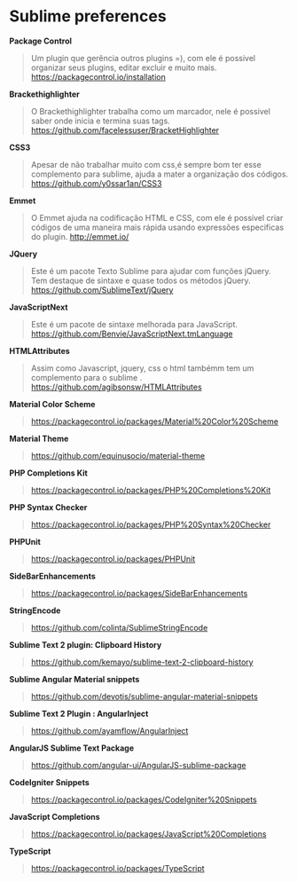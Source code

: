 # Sublime preferences




**Package Control** 

> Um plugin que gerência outros plugins =), com ele é possivel organizar seus plugins, editar excluir e muito mais.
> https://packagecontrol.io/installation


**Brackethighlighter** 

> O Brackethighlighter trabalha como um marcador, nele é possivel saber onde inicia e termina suas tags.
> https://github.com/facelessuser/BracketHighlighter


**CSS3** 

> Apesar de não trabalhar muito com css,é sempre bom ter esse complemento para sublime, ajuda a mater a organização dos códigos.
> https://github.com/y0ssar1an/CSS3


**Emmet** 

> O Emmet ajuda na codificação HTML e CSS, com ele é possível criar códigos de uma maneira mais rápida usando expressões especificas do plugin. 
> http://emmet.io/


**JQuery** 

> Este é um pacote Texto Sublime para ajudar com funções jQuery. Tem destaque de sintaxe e quase todos os métodos jQuery. 
> https://github.com/SublimeText/jQuery


**JavaScriptNext** 

> Este é um pacote de sintaxe melhorada para JavaScript.
> https://github.com/Benvie/JavaScriptNext.tmLanguage


**HTMLAttributes** 

> Assim como Javascript, jquery, css o html tambémm tem um complemento para o sublime .
> https://github.com/agibsonsw/HTMLAttributes


**Material Color Scheme** 

> https://packagecontrol.io/packages/Material%20Color%20Scheme


**Material Theme** 

> https://github.com/equinusocio/material-theme


**PHP Completions Kit** 

> https://packagecontrol.io/packages/PHP%20Completions%20Kit


**PHP Syntax Checker** 

> https://packagecontrol.io/packages/PHP%20Syntax%20Checker


**PHPUnit** 

> https://packagecontrol.io/packages/PHPUnit


**Side​Bar​Enhancements** 

> https://packagecontrol.io/packages/SideBarEnhancements


**StringEncode** 

> https://github.com/colinta/SublimeStringEncode


**Sublime Text 2 plugin: Clipboard History** 

> https://github.com/kemayo/sublime-text-2-clipboard-history


**Sublime Angular Material snippets** 

> https://github.com/devotis/sublime-angular-material-snippets


**Sublime Text 2 Plugin : AngularInject** 

> https://github.com/ayamflow/AngularInject


**AngularJS Sublime Text Package** 

> https://github.com/angular-ui/AngularJS-sublime-package


**Code​Igniter Snippets** 

> https://packagecontrol.io/packages/CodeIgniter%20Snippets


**Java​Script Completions** 

> https://packagecontrol.io/packages/JavaScript%20Completions


**Type​Script** 

> https://packagecontrol.io/packages/TypeScript